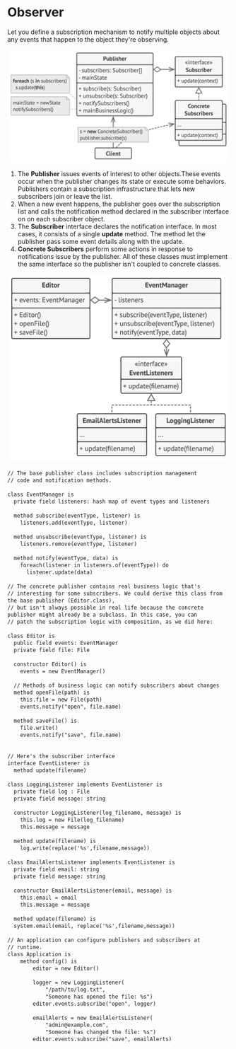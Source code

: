 # Observer

Let you define a subscription mechanism to notify multiple objects about any events that happen to the object they're observing.

![](../../../../../resources/img/observer/img.png)

1. The **Publisher** issues events of interest to other objects.These events occur when the publisher
changes its state or execute some behaviors. Publishers contain a subscription infrastructure that lets new subscribers join
or leave the list.
2. When a new event happens, the publisher goes over the subscription list and calls the notification method declared in the
subscriber interface on on each subscriber object.
3. The **Subscriber** interface declares the notification interface. In most cases, it consists of a single **update** method.
The method let the publisher pass some event details along with the update.
4. **Concrete Subscribers** perform some actions in response to notifications issue by the publisher. All of these classes 
must implement the same interface so the publisher isn't coupled to concrete classes.

![](../../../../../resources/img/observer/img_1.png)

```
// The base publisher class includes subscription management
// code and notification methods.

class EventManager is
  private field listeners: hash map of event types and listeners

  method subscribe(eventType, listener) is
    listeners.add(eventType, listener)
  
  method unsubscribe(eventType, listener) is
    listeners.remove(eventType, listener)
  
  method notify(eventType, data) is
    foreach(listener in listeners.of(eventType)) do
      listener.update(data)
  
// The concrete publisher contains real business logic that's
// interesting for some subscribers. We could derive this class from the base publisher (Editor.class),
// but isn't always possible in real life because the concrete publisher might already be a subclass. In this case, you can
// patch the subscription logic with composition, as we did here:

class Editor is
  public field events: EventManager
  private field file: File

  constructor Editor() is
    events = new EventManager()
  
  // Methods of business logic can notify subscribers about changes
  method openFile(path) is
    this.file = new File(path)
    events.notify("open", file.name)
  
  method saveFile() is
    file.write()
    events.notify("save", file.name)
  

// Here's the subscriber interface
interface EventListener is
  method update(filename)

class LoggingListener implements EventListener is
  private field log : File
  private field message: string

  constructor LoggingListener(log_filename, message) is
    this.log = new File(log_filename)
    this.message = message

  method update(filename) is
    log.write(replace('%s',filename,message))

class EmailAlertsListener implements EventListener is
  private field email: string
  private field message: string

  constructor EmailAlertsListener(email, message) is
    this.email = email
    this.message = message

  method update(filename) is
  system.email(email, replace('%s',filename,message))

// An application can configure publishers and subscribers at
// runtime.
class Application is
    method config() is
        editor = new Editor()

        logger = new LoggingListener(
            "/path/to/log.txt",
            "Someone has opened the file: %s")
        editor.events.subscribe("open", logger)

        emailAlerts = new EmailAlertsListener(
            "admin@example.com",
            "Someone has changed the file: %s")
        editor.events.subscribe("save", emailAlerts)  
```